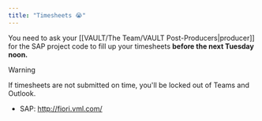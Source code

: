 ```yaml
---
title: "Timesheets 😭"
---
```

You need to ask your [[VAULT/The Team/VAULT Post-Producers|producer]] for the SAP project code to fill up your timesheets **before the next Tuesday noon.** 

> [!warning]
> If timesheets are not submitted on time, you'll be locked out of Teams and Outlook.

- SAP: http://fiori.vml.com/